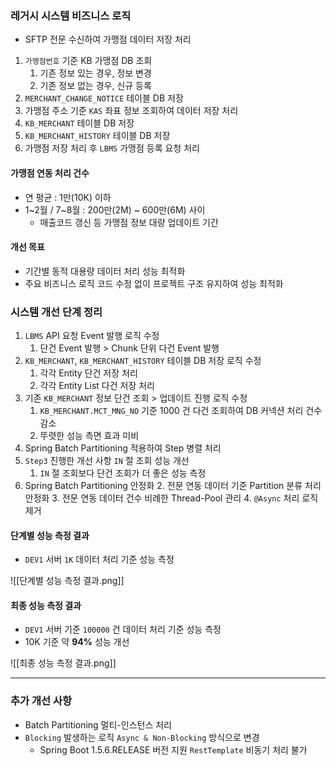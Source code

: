 
### 레거시 시스템 비즈니스 로직
- SFTP 전문 수신하여 가맹점 데이터 저장 처리 

1. `가맹점번호` 기준 KB 가맹점 DB 조회
	1. 기존 정보 있는 경우, 정보 변경
	2. 기존 정보 없는 경우, 신규 등록
2. `MERCHANT_CHANGE_NOTICE` 테이블 DB 저장
3. 가맹점 주소 기준 `KAS` 좌표 정보 조회하여 데이터 저장 처리
4. `KB_MERCHANT` 테이블 DB 저장
5. `KB_MERCHANT_HISTORY` 테이블 DB 저장
6. 가맹점 저장 처리 후 `LBMS` 가맹점 등록 요청 처리

#### 가맹점 연동 처리 건수
- 연 평균 : 1만(10K) 이하
- 1~2월 / 7~8월 : 200만(2M) ~ 600만(6M) 사이
	- 매출코드 갱신 등 가맹점 정보 대량 업데이트 기간

#### 개선 목표
- 기간별 동적 대용량 데이터 처리 성능 최적화
- 주요 비즈니스 로직 코드 수정 없이 프로젝트 구조 유지하여 성능 최적화

### 시스템 개선 단계 정리
1. `LBMS` API 요청 Event 발행 로직 수정
	1. 단건 Event 발행 > Chunk 단위 다건 Event 발행
2. `KB_MERCHANT`, `KB_MERCHANT_HISTORY` 테이블 DB 저장 로직 수정
	1. 각각 Entity 단건 저장 처리
	2. 각각 Entity List 다건 저장 처리
3. 기존 `KB_MERCHANT` 정보 단건 조회 > 업데이트 진행 로직 수정
	1. `KB_MERCHANT.MCT_MNG_NO` 기준 1000 건 다건 조회하여 DB 커넥션 처리 건수 감소
	2. 뚜렷한 성능 측면 효과 미비
4. Spring Batch Partitioning 적용하여 Step 병렬 처리
5. `Step3` 진행한 개선 사항 `IN` 절 조회 성능 개선
	1. `IN` 절 조회보다 단건 조회가 더 좋은 성능 측정
6. Spring Batch Partitioning 안정화
	2. 전문 연동 데이터 기준 Partition 분류 처리 안정화
	3. 전문 연동 데이터 건수 비례한 Thread-Pool 관리
	4. `@Async` 처리 로직 제거

#### 단계별 성능 측정 결과
- `DEV1` 서버 `1K` 데이터 처리 기준 성능 측정

![[단계별 성능 측정 결과.png]]

#### 최종 성능 측정 결과
- `DEV1` 서버 기준 `100000` 건 데이터 처리 기준 성능 측정
- 10K 기준 약 **94%** 성능 개선

![[최종 성능 측정 결과.png]]

---

### 추가 개선 사항

- Batch Partitioning 멀티-인스턴스 처리
- `Blocking` 발생하는 로직 `Async & Non-Blocking` 방식으로 변경
	- Spring Boot 1.5.6.RELEASE 버전 지원 `RestTemplate` 비동기 처리 불가